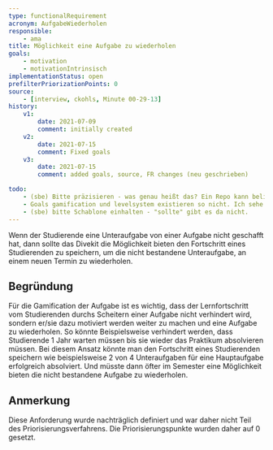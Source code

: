 ```yaml
---
type: functionalRequirement
acronym: AufgabeWiederholen
responsible:
    - ama
title: Möglichkeit eine Aufgabe zu wiederholen
goals:
    - motivation
    - motivationIntrinsisch
implementationStatus: open
prefilterPriorizationPoints: 0
source:
    - [interview, ckohls, Minute 00-29-13]
history:
    v1:
        date: 2021-07-09
        comment: initially created
    v2:
        date: 2021-07-15
        comment: Fixed goals
    v3:
        date: 2021-07-15
        comment: added goals, source, FR changes (neu geschrieben)

todo:
    - (sbe) Bitte präzisieren - was genau heißt das? Ein Repo kann beliebig oft gepusht werden, es gibt nur ein Zeitlimit. Das wird aber von den Betreuern gesetzt und nicht vom Tool. 
    - Goals gamification und levelsystem existieren so nicht. Ich sehe keinen Grund ein Requirement zu erfinden wenn kein Stakeholder jemals etwas von "leveln" gesagt hat.
    - (sbe) bitte Schablone einhalten - "sollte" gibt es da nicht. 
---
```


Wenn der Studierende eine Unteraufgabe von einer Aufgabe nicht geschafft hat, dann sollte das Divekit die Möglichkeit bieten den Fortschritt eines Studierenden zu speichern, um die nicht bestandene Unteraufgabe, an einem neuen Termin zu wiederholen.


## Begründung 
Für die Gamification der Aufgabe ist es wichtig, dass der Lernfortschritt vom Studierenden durchs Scheitern einer Aufgabe nicht verhindert wird, sondern er/sie dazu motiviert werden weiter zu machen und eine Aufgabe zu wiederholen. So könnte Beispielsweise verhindert werden, dass Studierende 1 Jahr warten müssen bis sie wieder das Praktikum absolvieren müssen. Bei diesem Ansatz könnte man den Fortschritt eines Studierenden speichern wie beispielsweise 2 von 4 Unteraufgaben für eine Hauptaufgabe erfolgreich absolviert. Und müsste dann öfter im Semester eine Möglichkeit bieten die nicht bestandene Aufgabe zu wiederholen.

## Anmerkung
Diese Anforderung wurde nachträglich definiert und war daher nicht Teil des Priorisierungsverfahrens. Die Priorisierungspunkte wurden daher auf 0 gesetzt.
